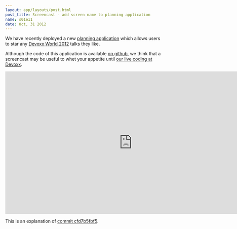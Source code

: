 ```yaml
---
layout: app/layouts/post.html
post_title: Screencast - add screen name to planning application
name: s01e11
date: Oct, 31 2012
---
```


We have recently deployed a new [planning application](http://fight.code-story.net/planning.html) which allows users to
star any [Devoxx World 2012](http://www.devoxx.com) talks they like.

Although the code of this application is available [on github](https://github.com/CodeStory/code-story-world), we
think that a screencast may be useful to whet your appetite until
[our live coding at Devoxx](http://devoxx.com/display/DV12/Code+Story).

<iframe width="800" height="450" src="http://www.youtube.com/embed/6BDr4_XN1d4?rel=0" frameborder="0" allowfullscreen="allowfullscreen">screencast</iframe>

This is an explanation of [commit cfd7b5fbf5](https://github.com/CodeStory/code-story-world/commit/cfd7b5fbf56dd9c48e476bfa3a8bf1915b62de1d).

